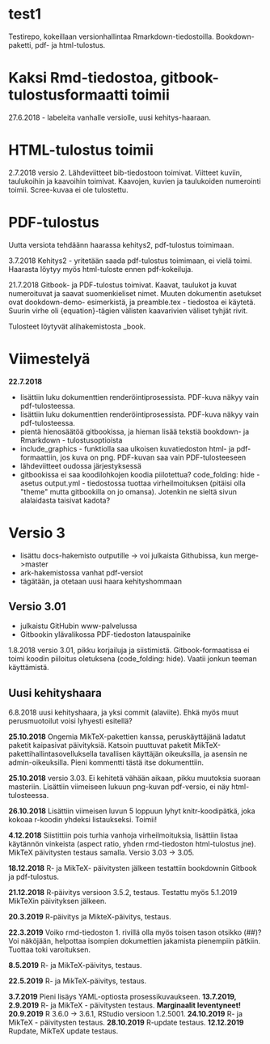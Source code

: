 # test1

Testirepo, kokeillaan versionhallintaa Rmarkdown-tiedostoilla. Bookdown-paketti, pdf- ja html-tulostus.

# Kaksi Rmd-tiedostoa, gitbook-tulostusformaatti toimii

27.6.2018 - labeleita vanhalle versiolle, uusi kehitys-haaraan.

# HTML-tulostus toimii

2.7.2018 versio 2. Lähdeviitteet bib-tiedostoon toimivat. Viitteet kuviin, taulukoihin ja kaavoihin toimivat. Kaavojen, kuvien ja taulukoiden numerointi toimii. Scree-kuvaa ei ole tulostettu.

# PDF-tulostus

Uutta versiota tehdäänn haarassa kehitys2, pdf-tulostus toimimaan.

3.7.2018 Kehitys2 - yritetään saada pdf-tulostus toimimaan, ei vielä toimi. Haarasta löytyy myös html-tuloste ennen pdf-kokeiluja.

21.7.2018 Gitbook- ja PDF-tulostus toimivat. Kaavat, taulukot ja kuvat numeroituvat ja saavat suomenkieliset nimet. Muuten dokumentin asetukset ovat dookdown-demo- esimerkistä, ja preamble.tex - tiedostoa ei käytetä. Suurin virhe oli {equation}-tägien välisten kaavarivien väliset tyhjät rivit.

Tulosteet löytyvät alihakemistosta _book.

# Viimestelyä

**22.7.2018**
- lisättiin luku dokumenttien renderöintiprosessista. PDF-kuva näkyy vain pdf-tulosteessa.
- lisättiin luku dokumenttien renderöintiprosessista. PDF-kuva näkyy vain pdf-tulosteessa.
- pientä hienosäätöä gitbookissa, ja hieman lisää tekstiä bookdown- ja Rmarkdown - tulostusoptioista
- include_graphics - funktiolla saa ulkoisen kuvatiedoston html- ja pdf- formaattiin, jos kuva on png. PDF-kuvan saa vain PDF-tulosteeseen
- lähdeviitteet oudossa järjestyksessä
- gitbookissa ei saa koodilohkojen koodia piilotettua? code_folding: hide - asetus output.yml - tiedostossa tuottaa virheilmoituksen (pitäisi olla "theme"
  mutta gitbookilla on jo omansa). Jotenkin ne sieltä sivun alalaidasta taisivat kadota?

# Versio 3

- lisättu docs-hakemisto outputille -> voi julkaista Githubissa, kun merge->master
- ark-hakemistossa vanhat pdf-versiot
- tägätään, ja otetaan uusi haara kehityshommaan

## Versio 3.01

- julkaistu GitHubin www-palvelussa
- Gitbookin ylävalikossa PDF-tiedoston latauspainike

1.8.2018 versio 3.01, pikku korjailuja ja siistimistä. Gitbook-formaatissa ei toimi koodin piiloitus oletuksena (code_folding: hide). Vaatii jonkun teeman käyttämistä.

## Uusi kehityshaara

6.8.2018 uusi kehityshaara, ja yksi commit (alaviite). Ehkä myös muut perusmuotoilut voisi lyhyesti esitellä?

**25.10.2018** Ongemia MikTeX-pakettien kanssa, peruskäyttäjänä ladatut paketit kaipasivat päivityksiä. Katsoin puuttuvat paketit MikTeX-pakettihallintasovelluksella tavallisen käyttäjän oikeuksilla, ja asensin ne admin-oikeuksilla. Pieni kommentti tästä itse dokumenttiin.

**25.10.2018** versio 3.03. Ei kehitetä vähään aikaan, pikku muutoksia suoraan masteriin. Lisättiin viimeiseen lukuun png-kuvan pdf-versio, ei näy html-tulosteessa.

**26.10.2018** Lisättiin viimeisen luvun 5 loppuun lyhyt knitr-koodipätkä, joka kokoaa r-koodin yhdeksi listaukseksi. Toimii!

**4.12.2018** Siistittiin pois turhia vanhoja virheilmoituksia, lisättiin listaa käytännön vinkeista (aspect ratio, yhden rmd-tiedoston html-tulostus jne). MikTeX päivitysten testaus samalla. Versio 3.03 -> 3.05.

**18.12.2018** R- ja MikTeX- päivitysten jälkeen testattiin bookdownin Gitbook ja pdf-tulostus.

**21.12.2018** R-päivitys versioon 3.5.2, testaus. Testattu myös 5.1.2019 MikTeXin päivityksen jälkeen.

**20.3.2019** R-päivitys ja MikteX-päivitys, testaus.

**22.3.2019** Voiko rmd-tiedoston 1. rivillä olla myös toisen tason otsikko (##)? Voi näköjään, helpottaa isompien dokumettien jakamista pienempiin pätkiin. Tuottaa toki varoituksen.

**8.5.2019** R- ja MikTeX-päivitys, testaus.

**22.5.2019** R- ja MikTeX-päivitys, testaus.

**3.7.2019** Pieni lisäys YAML-optiosta prosessikuvaukseen.
**13.7.2019, 2.9.2019** R- ja MikTeX - päivitysten testaus. **Marginaalit leventyneet!**
**20.9.2019** R 3.6.0 -> 3.6.1, RStudio versioon 1.2.5001.
**24.10.2019** R- ja MikTeX - päivitysten testaus.
**28.10.2019** R-update testaus.
**12.12.2019** Rupdate, MikTeX update testaus.

